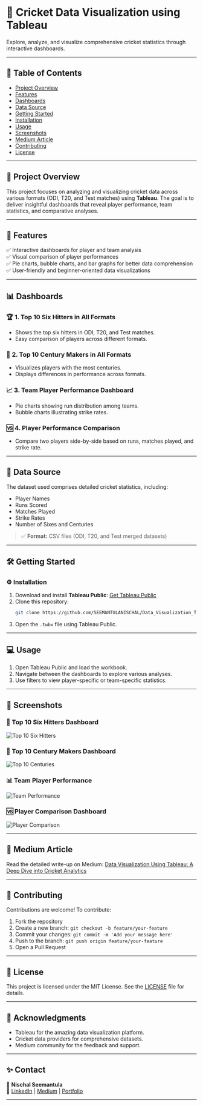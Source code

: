 
# 🏏 **Cricket Data Visualization using Tableau**  
Explore, analyze, and visualize comprehensive cricket statistics through interactive dashboards.

---

## 📖 **Table of Contents**  
- [Project Overview](#project-overview)  
- [Features](#features)  
- [Dashboards](#dashboards)  
- [Data Source](#data-source)  
- [Getting Started](#getting-started)  
- [Installation](#installation)  
- [Usage](#usage)  
- [Screenshots](#screenshots)  
- [Medium Article](#medium-article)  
- [Contributing](#contributing)  
- [License](#license)  

---

## 📢 **Project Overview**  
This project focuses on analyzing and visualizing cricket data across various formats (ODI, T20, and Test matches) using **Tableau**. The goal is to deliver insightful dashboards that reveal player performance, team statistics, and comparative analyses.

---

## 🚀 **Features**  
✅ Interactive dashboards for player and team analysis  
✅ Visual comparison of player performances  
✅ Pie charts, bubble charts, and bar graphs for better data comprehension  
✅ User-friendly and beginner-oriented data visualizations  

---

## 📊 **Dashboards**  

### 🏆 **1. Top 10 Six Hitters in All Formats**  
- Shows the top six hitters in ODI, T20, and Test matches.  
- Easy comparison of players across different formats.  

### 🏏 **2. Top 10 Century Makers in All Formats**  
- Visualizes players with the most centuries.  
- Displays differences in performance across formats.  

### 📈 **3. Team Player Performance Dashboard**  
- Pie charts showing run distribution among teams.  
- Bubble charts illustrating strike rates.  

### 🆚 **4. Player Performance Comparison**  
- Compare two players side-by-side based on runs, matches played, and strike rate.  

---

## 📂 **Data Source**  
The dataset used comprises detailed cricket statistics, including:  
- Player Names  
- Runs Scored  
- Matches Played  
- Strike Rates  
- Number of Sixes and Centuries  

> ✅ **Format:** CSV files (ODI, T20, and Test merged datasets)  

---

## 🛠️ **Getting Started**  

### ⚙️ **Installation**  
1. Download and install **Tableau Public**: [Get Tableau Public](https://public.tableau.com/)  
2. Clone this repository:  
   ```bash
   git clone https://github.com/SEEMANTULANISCHAL/Data_Visualization_Tableau.git
   ```
3. Open the `.twbx` file using Tableau Public.  

---

## 💻 **Usage**  
1. Open Tableau Public and load the workbook.  
2. Navigate between the dashboards to explore various analyses.  
3. Use filters to view player-specific or team-specific statistics.  

---

## 📸 **Screenshots**  

### 🏏 Top 10 Six Hitters Dashboard  
![Top 10 Six Hitters](https://public.tableau.com/app/profile/nischal.seemantula/viz/Cricket_Analytics_twbx/Dashboard1?publish=yes)  

### 🥇 Top 10 Century Makers Dashboard  
![Top 10 Centuries](https://public.tableau.com/app/profile/nischal.seemantula/viz/Cricket_Analytics_twbx/Dashboard2?publish=yes)  

### 📊 Team Player Performance  
![Team Performance](https://public.tableau.com/app/profile/nischal.seemantula/viz/Cricket_Analytics_twbx/Dashboard3?publish=yes)  

### 🆚 Player Comparison Dashboard  
![Player Comparison](https://public.tableau.com/app/profile/nischal.seemantula/viz/Cricket_Analytics_twbx/Dashboard4?publish=yes)  

---

## 📝 **Medium Article**  
Read the detailed write-up on Medium: [Data Visualization Using Tableau: A Deep Dive into Cricket Analytics]( https://medium.com/@nischal200216/data-visualization-using-tableau-a-deep-dive-into-cricket-analytics-568fb302dedd)  

---

## 🤝 **Contributing**  
Contributions are welcome! To contribute:  
1. Fork the repository  
2. Create a new branch: `git checkout -b feature/your-feature`  
3. Commit your changes: `git commit -m 'Add your message here'`  
4. Push to the branch: `git push origin feature/your-feature`  
5. Open a Pull Request  

---

## 📄 **License**  
This project is licensed under the MIT License. See the [LICENSE](LICENSE) file for details.  

---

## 🙌 **Acknowledgments**  
- Tableau for the amazing data visualization platform.  
- Cricket data providers for comprehensive datasets.  
- Medium community for the feedback and support.  

---

## ✨ **Contact**  
👤 **Nischal Seemantula**  
🔗 [LinkedIn](https://www.linkedin.com/in/nischal-seemantula-104a46205/) | [Medium](https://medium.com/@nischal200216) | [Portfolio](https://seemantula-nischal-portfolio.netlify.app/)  

---
